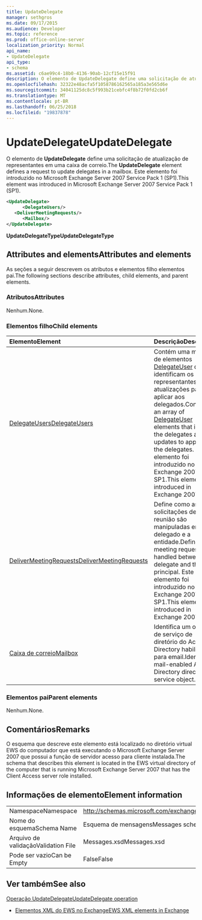 ```yaml
---
title: UpdateDelegate
manager: sethgros
ms.date: 09/17/2015
ms.audience: Developer
ms.topic: reference
ms.prod: office-online-server
localization_priority: Normal
api_name:
- UpdateDelegate
api_type:
- schema
ms.assetid: c6ae99c4-18b0-4136-90ab-12cf15e15f91
description: O elemento de UpdateDelegate define uma solicitação de atualização de representantes em uma caixa de correio. Este elemento foi introduzido no Microsoft Exchange Server 2007 Service Pack 1 (SP1).
ms.openlocfilehash: 32322e48acfa5f1058786162565a185a3e565d6e
ms.sourcegitcommit: 34041125dc8c5f993b21cebfc4f8b72f0fd2cb6f
ms.translationtype: MT
ms.contentlocale: pt-BR
ms.lasthandoff: 06/25/2018
ms.locfileid: "19837878"
---
```

# <a name="updatedelegate"></a><span data-ttu-id="c61ae-104">UpdateDelegate</span><span class="sxs-lookup"><span data-stu-id="c61ae-104">UpdateDelegate</span></span>

<span data-ttu-id="c61ae-105">O elemento de **UpdateDelegate** define uma solicitação de atualização de representantes em uma caixa de correio.</span><span class="sxs-lookup"><span data-stu-id="c61ae-105">The **UpdateDelegate** element defines a request to update delegates in a mailbox.</span></span> <span data-ttu-id="c61ae-106">Este elemento foi introduzido no Microsoft Exchange Server 2007 Service Pack 1 (SP1).</span><span class="sxs-lookup"><span data-stu-id="c61ae-106">This element was introduced in Microsoft Exchange Server 2007 Service Pack 1 (SP1).</span></span> 
  
```xml
<UpdateDelegate>
      <DelegateUsers/>
   <DeliverMeetingRequests/>
      <Mailbox/>
</UpdateDelegate>
```

 <span data-ttu-id="c61ae-107">**UpdateDelegateType**</span><span class="sxs-lookup"><span data-stu-id="c61ae-107">**UpdateDelegateType**</span></span>
## <a name="attributes-and-elements"></a><span data-ttu-id="c61ae-108">Attributes and elements</span><span class="sxs-lookup"><span data-stu-id="c61ae-108">Attributes and elements</span></span>

<span data-ttu-id="c61ae-109">As seções a seguir descrevem os atributos e elementos filho elementos pai.</span><span class="sxs-lookup"><span data-stu-id="c61ae-109">The following sections describe attributes, child elements, and parent elements.</span></span>
  
### <a name="attributes"></a><span data-ttu-id="c61ae-110">Atributos</span><span class="sxs-lookup"><span data-stu-id="c61ae-110">Attributes</span></span>

<span data-ttu-id="c61ae-111">Nenhum.</span><span class="sxs-lookup"><span data-stu-id="c61ae-111">None.</span></span>
  
### <a name="child-elements"></a><span data-ttu-id="c61ae-112">Elementos filho</span><span class="sxs-lookup"><span data-stu-id="c61ae-112">Child elements</span></span>

|<span data-ttu-id="c61ae-113">**Elemento**</span><span class="sxs-lookup"><span data-stu-id="c61ae-113">**Element**</span></span>|<span data-ttu-id="c61ae-114">**Descrição**</span><span class="sxs-lookup"><span data-stu-id="c61ae-114">**Description**</span></span>|
|:-----|:-----|
|[<span data-ttu-id="c61ae-115">DelegateUsers</span><span class="sxs-lookup"><span data-stu-id="c61ae-115">DelegateUsers</span></span>](delegateusers.md) <br/> |<span data-ttu-id="c61ae-116">Contém uma matriz de elementos [DelegateUser](delegateuser.md) que identificam os representantes e as atualizações para aplicar aos delegados.</span><span class="sxs-lookup"><span data-stu-id="c61ae-116">Contains an array of [DelegateUser](delegateuser.md) elements that identify the delegates and the updates to apply to the delegates.</span></span> <span data-ttu-id="c61ae-117">Este elemento foi introduzido no Exchange 2007 SP1.</span><span class="sxs-lookup"><span data-stu-id="c61ae-117">This element was introduced in Exchange 2007 SP1.</span></span>  <br/> |
|[<span data-ttu-id="c61ae-118">DeliverMeetingRequests</span><span class="sxs-lookup"><span data-stu-id="c61ae-118">DeliverMeetingRequests</span></span>](delivermeetingrequests.md) <br/> |<span data-ttu-id="c61ae-119">Define como as solicitações de reunião são manipuladas entre o delegado e a entidade.</span><span class="sxs-lookup"><span data-stu-id="c61ae-119">Defines how meeting requests are handled between the delegate and the principal.</span></span> <span data-ttu-id="c61ae-120">Este elemento foi introduzido no Exchange 2007 SP1.</span><span class="sxs-lookup"><span data-stu-id="c61ae-120">This element was introduced in Exchange 2007 SP1.</span></span>  <br/> |
|[<span data-ttu-id="c61ae-121">Caixa de correio</span><span class="sxs-lookup"><span data-stu-id="c61ae-121">Mailbox</span></span>](mailbox.md) <br/> |<span data-ttu-id="c61ae-122">Identifica um objeto de serviço de diretório do Active Directory habilitado para email.</span><span class="sxs-lookup"><span data-stu-id="c61ae-122">Identifies a mail-enabled Active Directory directory service object.</span></span>  <br/> |
   
### <a name="parent-elements"></a><span data-ttu-id="c61ae-123">Elementos pai</span><span class="sxs-lookup"><span data-stu-id="c61ae-123">Parent elements</span></span>

<span data-ttu-id="c61ae-124">Nenhum.</span><span class="sxs-lookup"><span data-stu-id="c61ae-124">None.</span></span>
  
## <a name="remarks"></a><span data-ttu-id="c61ae-125">Comentários</span><span class="sxs-lookup"><span data-stu-id="c61ae-125">Remarks</span></span>

<span data-ttu-id="c61ae-126">O esquema que descreve este elemento está localizado no diretório virtual EWS do computador que está executando o Microsoft Exchange Server 2007 que possui a função de servidor acesso para cliente instalada.</span><span class="sxs-lookup"><span data-stu-id="c61ae-126">The schema that describes this element is located in the EWS virtual directory of the computer that is running Microsoft Exchange Server 2007 that has the Client Access server role installed.</span></span>
  
## <a name="element-information"></a><span data-ttu-id="c61ae-127">Informações de elemento</span><span class="sxs-lookup"><span data-stu-id="c61ae-127">Element information</span></span>

|||
|:-----|:-----|
|<span data-ttu-id="c61ae-128">Namespace</span><span class="sxs-lookup"><span data-stu-id="c61ae-128">Namespace</span></span>  <br/> |http://schemas.microsoft.com/exchange/services/2006/messages  <br/> |
|<span data-ttu-id="c61ae-129">Nome do esquema</span><span class="sxs-lookup"><span data-stu-id="c61ae-129">Schema Name</span></span>  <br/> |<span data-ttu-id="c61ae-130">Esquema de mensagens</span><span class="sxs-lookup"><span data-stu-id="c61ae-130">Messages schema</span></span>  <br/> |
|<span data-ttu-id="c61ae-131">Arquivo de validação</span><span class="sxs-lookup"><span data-stu-id="c61ae-131">Validation File</span></span>  <br/> |<span data-ttu-id="c61ae-132">Messages.xsd</span><span class="sxs-lookup"><span data-stu-id="c61ae-132">Messages.xsd</span></span>  <br/> |
|<span data-ttu-id="c61ae-133">Pode ser vazio</span><span class="sxs-lookup"><span data-stu-id="c61ae-133">Can be Empty</span></span>  <br/> |<span data-ttu-id="c61ae-134">False</span><span class="sxs-lookup"><span data-stu-id="c61ae-134">False</span></span>  <br/> |
   
## <a name="see-also"></a><span data-ttu-id="c61ae-135">Ver também</span><span class="sxs-lookup"><span data-stu-id="c61ae-135">See also</span></span>



[<span data-ttu-id="c61ae-136">Operação UpdateDelegate</span><span class="sxs-lookup"><span data-stu-id="c61ae-136">UpdateDelegate operation</span></span>](updatedelegate-operation.md)


- [<span data-ttu-id="c61ae-137">Elementos XML do EWS no Exchange</span><span class="sxs-lookup"><span data-stu-id="c61ae-137">EWS XML elements in Exchange</span></span>](ews-xml-elements-in-exchange.md)

